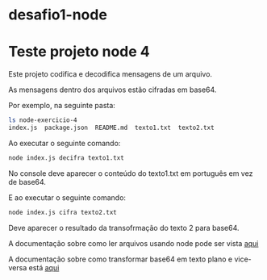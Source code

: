 # desafio1-node

# Teste projeto node 4

Este projeto codifica e decodifica mensagens de um arquivo.

As mensagens dentro dos arquivos estão cifradas em base64.

Por exemplo, na seguinte pasta:

```bash
ls node-exercicio-4
index.js  package.json  README.md  texto1.txt  texto2.txt
```

Ao executar o seguinte comando:

```bash
node index.js decifra texto1.txt
```

No console deve aparecer o conteúdo do texto1.txt em português em vez de base64.


E ao executar o seguinte comando:

```bash
node index.js cifra texto2.txt
```

Deve aparecer o resultado da transofrmação do texto 2 para base64.

A documentação sobre como ler arquivos usando node pode ser vista
[aqui](https://nodejs.org/api/fs.html#fs_fs_readfilesync_path_options)

A documentação sobre como transformar base64 em texto plano e vice-versa está
[aqui](https://stackabuse.com/encoding-and-decoding-base64-strings-in-node-js/)


